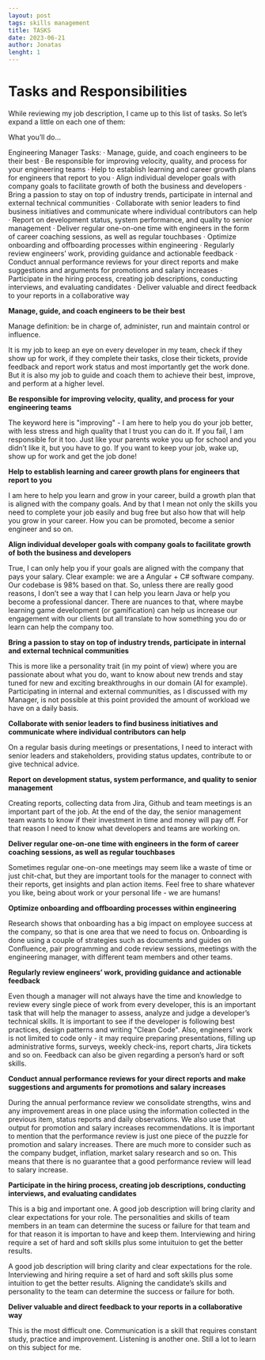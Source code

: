 ```yaml
---
layout: post
tags: skills management
title: TASKS
date: 2023-06-21
author: Jonatas
lenght: 1
---
```


# Tasks and Responsibilities

While reviewing my job description, I came up to this list of tasks. So let’s expand a little on each one of them:

What you’ll do…

Engineering Manager Tasks:
·       Manage, guide, and coach engineers to be their best
·       Be responsible for improving velocity, quality, and process for your engineering teams
·       Help to establish learning and career growth plans for engineers that report to you
·       Align individual developer goals with company goals to facilitate growth of both the business and developers
·       Bring a passion to stay on top of industry trends, participate in internal and external technical communities
·       Collaborate with senior leaders to find business initiatives and communicate where individual contributors can help
·       Report on development status, system performance, and quality to senior management
·       Deliver regular one-on-one time with engineers in the form of career coaching sessions, as well as regular touchbases
·       Optimize onboarding and offboarding processes within engineering
·       Regularly review engineers’ work, providing guidance and actionable feedback
·       Conduct annual performance reviews for your direct reports and make suggestions and arguments for promotions and salary increases
·       Participate in the hiring process, creating job descriptions, conducting interviews, and evaluating candidates
·       Deliver valuable and direct feedback to your reports in a collaborative way




**Manage, guide, and coach engineers to be their best**

Manage definition: be in charge of, administer, run and maintain control or influence.
 
It is my job to keep an eye on every developer in my team, check if they show up for work, if they complete their tasks, close their tickets, provide feedback and report work status and most importantly get the work done. But it is also my job to guide and coach them to achieve their best, improve, and perform at a higher level.



**Be responsible for improving velocity, quality, and process for your engineering teams**

The keyword here is "improving" - I am here to help you do your job better, with less stress and high quality that I trust you can do it. If you fail, I am responsible for it too. Just like your parents woke you up for school and you didn’t like it, but you have to go. If you want to keep your job, wake up, show up for work and get the job done!


**Help to establish learning and career growth plans for engineers that report to you**

I am here to help you learn and grow in your career, build a growth plan that is aligned with the company goals.
And by that I mean not only the skills you need to complete your job easily and bug free but also how that will help you grow in your career. How you can be promoted, become a senior engineer and so on.



**Align individual developer goals with company goals to facilitate growth of both the business and developers**

True, I can only help you if your goals are aligned with the company that pays your salary. Clear example: we are a Angular + C# software company. Our codebase is 98% based on that. So, unless there are really good reasons, I don’t see a way that I can help you learn Java or help you become a professional dancer. There are nuances to that, where maybe learning game development (or gamification) can help us increase our engagement with our clients but all translate to how something you do or learn can help the company too.


**Bring a passion to stay on top of industry trends, participate in internal and external technical communities**

This is more like a personality trait (in my point of view) where you are passionate about what you do, want to know about new trends and stay tuned for new and exciting breakthroughs in our domain (AI for example). Participating in internal and external communities, as I discussed with my Manager, is not possible at this point provided the amount of workload we have on a daily basis.

**Collaborate with senior leaders to find business initiatives and communicate where individual contributors can help**

On a regular basis during meetings or presentations, I need to interact with senior leaders and stakeholders, providing status updates, contribute to or give technical advice. 


**Report on development status, system performance, and quality to senior management**

Creating reports, collecting data from Jira, Github and team meetings is an important part of the job. At the end of the day, the senior management team wants to know if their investment in time and money will pay off. For that reason I need to know what developers and teams are working on. 


**Deliver regular one-on-one time with engineers in the form of career coaching sessions, as well as regular touchbases**

Sometimes regular one-on-one meetings may seem like a waste of time or just chit-chat, but they are important tools for the manager to connect with their reports, get insights and plan action items. Feel free to share whatever you like, being about work or your personal life - we are humans!


**Optimize onboarding and offboarding processes within engineering**

Research shows that onboarding has a big impact on employee success at the company, so that is one area that we need to focus on. Onboarding is done using a couple of strategies such as documents and guides on Confluence, pair programming and code review sessions, meetings with the engineering manager, with different team members and other teams.


**Regularly review engineers’ work, providing guidance and actionable feedback**

Even though a manager will not always have the time and knowledge to review every single piece of work from every developer, this is an important task that will help the manager to assess, analyze and judge a developer’s technical skills. It is important to see if the developer is following best practices, design patterns and writing "Clean Code". 
Also, engineers’ work is not limited to code only - it may require preparing presentations, filling up administrative forms, surveys, weekly check-ins, report charts, Jira tickets and so on. Feedback can also be given regarding a person’s hard or soft skills.



**Conduct annual performance reviews for your direct reports and make suggestions and arguments for promotions and salary increases**

During the annual performance review we consolidate strengths, wins and any improvement areas in one place using the information collected in the previous item, status reports and daily observations.
We also use that output for promotion and salary increases recommendations. It is important to mention that the performance review is just one piece of the puzzle for promotion and salary increases. There are much more to consider such as the company budget, inflation, market salary research and so on. This means that there is no guarantee that a good performance review will lead to salary increase.



**Participate in the hiring process, creating job descriptions, conducting interviews, and evaluating candidates**

This is a big and important one. A good job description will bring clarity and clear expectations for your role.
The personalities and skills of team members in an team can determine the sucess or failure for that team and for that reason it is importan to have and keep them.
Interviewing and hiring require a set of hard and soft skills plus some intuituion to get the better results.


A good job description will bring clarity and clear expectations for the role. Interviewing and hiring require a set of hard and soft skills plus some intuition to get the better results. Aligning the candidate’s skills and personality to the team can determine the success or failure for both.


**Deliver valuable and direct feedback to your reports in a collaborative way**

This is the most difficult one. Communication is a skill that requires constant study, practice and improvement. Listening is another one. Still a lot to learn on this subject for me.

